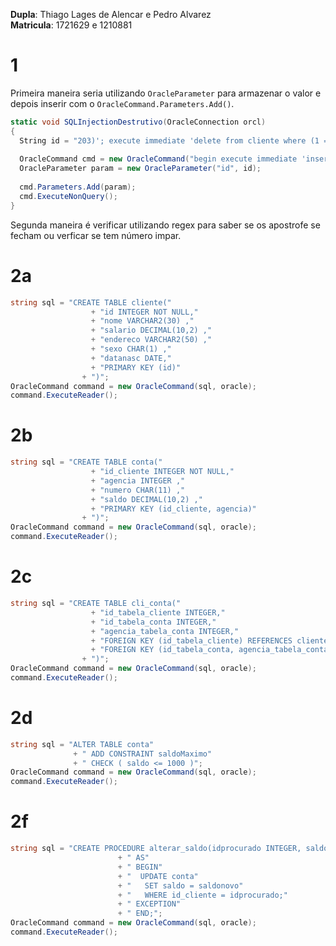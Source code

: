**Dupla**: Thiago Lages de Alencar e Pedro Alvarez   
**Matricula**: 1721629 e 1210881  

# 1
Primeira maneira seria utilizando `OracleParameter` para armazenar o valor e depois inserir com o `OracleCommand.Parameters.Add()`.  
```C#
static void SQLInjectionDestrutivo(OracleConnection orcl)
{
  String id = "203)'; execute immediate 'delete from cliente where (1 = 1";
  
  OracleCommand cmd = new OracleCommand("begin execute immediate 'insert into cliente (id) values (" + :id + ")'; end; ", orcl);
  OracleParameter param = new OracleParameter("id", id);
  
  cmd.Parameters.Add(param);
  cmd.ExecuteNonQuery();
}
```

Segunda maneira é verificar utilizando regex para saber se os apostrofe se fecham ou verficar se tem número impar.  

# 2a

```C#
string sql = "CREATE TABLE cliente("
                  + "id INTEGER NOT NULL,"
                  + "nome VARCHAR2(30) ,"
                  + "salario DECIMAL(10,2) ,"
                  + "endereco VARCHAR2(50) ,"
                  + "sexo CHAR(1) ,"
                  + "datanasc DATE,"
                  + "PRIMARY KEY (id)"
                + ")";
OracleCommand command = new OracleCommand(sql, oracle);
command.ExecuteReader();
```

# 2b

```C#
string sql = "CREATE TABLE conta("
                  + "id_cliente INTEGER NOT NULL,"
                  + "agencia INTEGER ,"
                  + "numero CHAR(11) ,"
                  + "saldo DECIMAL(10,2) ,"
                  + "PRIMARY KEY (id_cliente, agencia)"
                + ")";
OracleCommand command = new OracleCommand(sql, oracle);
command.ExecuteReader();
```

# 2c

```C#
string sql = "CREATE TABLE cli_conta("
                  + "id_tabela_cliente INTEGER,"
                  + "id_tabela_conta INTEGER,"
                  + "agencia_tabela_conta INTEGER,"
                  + "FOREIGN KEY (id_tabela_cliente) REFERENCES cliente(id),"
                  + "FOREIGN KEY (id_tabela_conta, agencia_tabela_conta) REFERENCES conta(id_cliente, agencia)"
                + ")";
OracleCommand command = new OracleCommand(sql, oracle);
command.ExecuteReader();
```

# 2d

```C#
string sql = "ALTER TABLE conta"
              + " ADD CONSTRAINT saldoMaximo"
              + " CHECK ( saldo <= 1000 )";
OracleCommand command = new OracleCommand(sql, oracle);
command.ExecuteReader();
```

# 2f

```C#
string sql = "CREATE PROCEDURE alterar_saldo(idprocurado INTEGER, saldonovo DECIMAL)"
                        + " AS"
                        + " BEGIN"
                        + "  UPDATE conta"
                        + "   SET saldo = saldonovo"
                        + "   WHERE id_cliente = idprocurado;"
                        + " EXCEPTION"
                        + " END;";
OracleCommand command = new OracleCommand(sql, oracle);
command.ExecuteReader();
```
